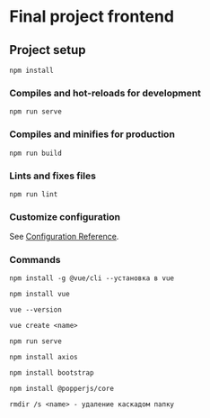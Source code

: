 # Final project frontend

## Project setup
```
npm install
```

### Compiles and hot-reloads for development
```
npm run serve
```

### Compiles and minifies for production
```
npm run build
```

### Lints and fixes files
```
npm run lint
```

### Customize configuration
See [Configuration Reference](https://cli.vuejs.org/config/).


### Commands
```
npm install -g @vue/cli --установка в vue
```

```
npm install vue
```

```
vue --version
```

```
vue create <name>
```

```
npm run serve
```

```
npm install axios
```

```
npm install bootstrap
```

```
npm install @popperjs/core
```

```
rmdir /s <name> - удаление каскадом папку
```

